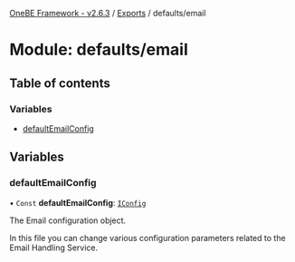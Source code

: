 [OneBE Framework - v2.6.3](../README.md) / [Exports](../modules.md) / defaults/email

# Module: defaults/email

## Table of contents

### Variables

- [defaultEmailConfig](defaults_email.md#defaultemailconfig)

## Variables

### defaultEmailConfig

• `Const` **defaultEmailConfig**: [`IConfig`](../interfaces/System_IConfig.IConfig.md)

The Email configuration object.

In this file you can change various configuration parameters related to the
Email Handling Service.
